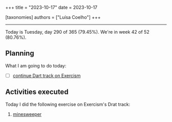 +++
title = "2023-10-17"
date = 2023-10-17

[taxonomies]
authors = ["Luísa Coelho"]
+++

---

Today is Tuesday, day 290 of 365 (79.45%). We're in week 42 of 52 (80.76%). 

## Planning

What I am going to do today: 

- [ ] [continue Dart track on Exercism](https://github.com/LuCCoelho/Exercism-Solutions)

## Activities executed

Today I did the following exercise on Exercism's Drat track:
1. [minesweeper](https://github.com/LuCCoelho/Exercism-Solutions/tree/main/dart/minesweeper)
